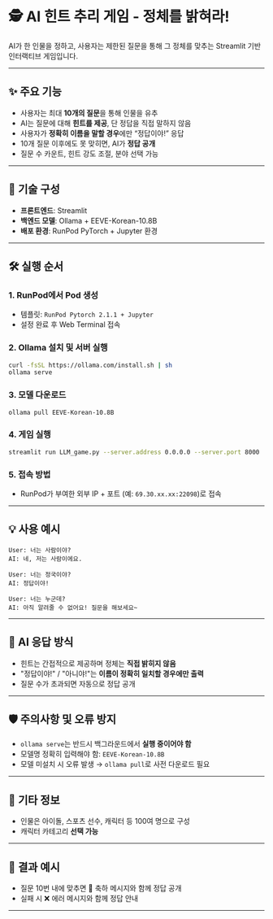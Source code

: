 # 🕵️ AI 힌트 추리 게임 - 정체를 밝혀라!

AI가 한 인물을 정하고, 사용자는 제한된 질문을 통해 그 정체를 맞추는 Streamlit 기반 인터랙티브 게임입니다.

---

## ✨ 주요 기능

- 사용자는 최대 **10개의 질문**을 통해 인물을 유추
- AI는 질문에 대해 **힌트를 제공**, 단 정답을 직접 말하지 않음
- 사용자가 **정확히 이름을 말할 경우**에만 “정답이야!” 응답
- 10개 질문 이후에도 못 맞히면, AI가 **정답 공개**
- 질문 수 카운트, 힌트 강도 조절, 분야 선택 가능

---

## 🧱 기술 구성

- **프론트엔드**: Streamlit
- **백엔드 모델**: Ollama + EEVE-Korean-10.8B
- **배포 환경**: RunPod PyTorch + Jupyter 환경

---

## 🛠️ 실행 순서

### 1. RunPod에서 Pod 생성
- 템플릿: `RunPod Pytorch 2.1.1 + Jupyter`
- 설정 완료 후 Web Terminal 접속

### 2. Ollama 설치 및 서버 실행
```bash
curl -fsSL https://ollama.com/install.sh | sh
ollama serve
```

### 3. 모델 다운로드
```bash
ollama pull EEVE-Korean-10.8B
```

### 4. 게임 실행
```bash
streamlit run LLM_game.py --server.address 0.0.0.0 --server.port 8000
```

### 5. 접속 방법
- RunPod가 부여한 외부 IP + 포트 (예: `69.30.xx.xx:22098`)로 접속

---

## 💡 사용 예시

```plaintext
User: 너는 사람이야?
AI: 네, 저는 사람이에요.

User: 너는 정국이야?
AI: 정답이야!

User: 너는 누군데?
AI: 아직 알려줄 수 없어요! 질문을 해보세요~
```

---

## 🧠 AI 응답 방식

- 힌트는 간접적으로 제공하며 정체는 **직접 밝히지 않음**
- "정답이야!" / "아니야!"는 **이름이 정확히 일치할 경우에만 출력**
- 질문 수가 초과되면 자동으로 정답 공개

---

## 🛡️ 주의사항 및 오류 방지

- `ollama serve`는 반드시 백그라운드에서 **실행 중이어야 함**
- 모델명 정확히 입력해야 함: `EEVE-Korean-10.8B`
- 모델 미설치 시 오류 발생 → `ollama pull`로 사전 다운로드 필요

---

## 📎 기타 정보

- 인물은 아이돌, 스포츠 선수, 캐릭터 등 100여 명으로 구성
- 캐릭터 카테고리 **선택 가능**

---

## 🎉 결과 예시

- 질문 10번 내에 맞추면 🎊 축하 메시지와 함께 정답 공개
- 실패 시 ❌ 에러 메시지와 함께 정답 안내

---

